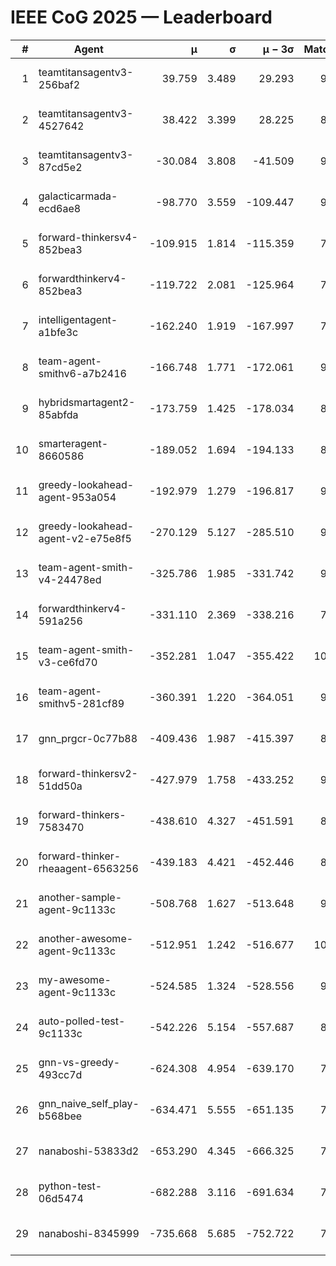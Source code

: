 # IEEE CoG 2025 — Leaderboard

| # | Agent | μ | σ | μ − 3σ | Matches | Updated |
|---:|---|---:|---:|---:|---:|---|
| 1 | teamtitansagentv3-256baf2 | 39.759 | 3.489 | 29.293 | 9700 | 2025-08-20 18:36 |
| 2 | teamtitansagentv3-4527642 | 38.422 | 3.399 | 28.225 | 8974 | 2025-08-20 18:36 |
| 3 | teamtitansagentv3-87cd5e2 | -30.084 | 3.808 | -41.509 | 9946 | 2025-08-20 18:36 |
| 4 | galacticarmada-ecd6ae8 | -98.770 | 3.559 | -109.447 | 9420 | 2025-08-20 18:36 |
| 5 | forward-thinkersv4-852bea3 | -109.915 | 1.814 | -115.359 | 7757 | 2025-08-20 18:36 |
| 6 | forwardthinkerv4-852bea3 | -119.722 | 2.081 | -125.964 | 7531 | 2025-08-20 18:36 |
| 7 | intelligentagent-a1bfe3c | -162.240 | 1.919 | -167.997 | 7816 | 2025-08-20 18:36 |
| 8 | team-agent-smithv6-a7b2416 | -166.748 | 1.771 | -172.061 | 9140 | 2025-08-20 18:36 |
| 9 | hybridsmartagent2-85abfda | -173.759 | 1.425 | -178.034 | 8620 | 2025-08-20 18:36 |
| 10 | smarteragent-8660586 | -189.052 | 1.694 | -194.133 | 8227 | 2025-08-20 18:36 |
| 11 | greedy-lookahead-agent-953a054 | -192.979 | 1.279 | -196.817 | 9198 | 2025-08-20 18:36 |
| 12 | greedy-lookahead-agent-v2-e75e8f5 | -270.129 | 5.127 | -285.510 | 9358 | 2025-08-20 18:36 |
| 13 | team-agent-smith-v4-24478ed | -325.786 | 1.985 | -331.742 | 9882 | 2025-08-20 18:36 |
| 14 | forwardthinkerv4-591a256 | -331.110 | 2.369 | -338.216 | 7941 | 2025-08-20 18:36 |
| 15 | team-agent-smith-v3-ce6fd70 | -352.281 | 1.047 | -355.422 | 10262 | 2025-08-20 18:36 |
| 16 | team-agent-smithv5-281cf89 | -360.391 | 1.220 | -364.051 | 9880 | 2025-08-20 18:36 |
| 17 | gnn_prgcr-0c77b88 | -409.436 | 1.987 | -415.397 | 8470 | 2025-08-20 18:36 |
| 18 | forward-thinkersv2-51dd50a | -427.979 | 1.758 | -433.252 | 9686 | 2025-08-20 18:36 |
| 19 | forward-thinkers-7583470 | -438.610 | 4.327 | -451.591 | 8660 | 2025-08-20 18:36 |
| 20 | forward-thinker-rheaagent-6563256 | -439.183 | 4.421 | -452.446 | 8726 | 2025-08-20 18:36 |
| 21 | another-sample-agent-9c1133c | -508.768 | 1.627 | -513.648 | 9340 | 2025-08-20 18:36 |
| 22 | another-awesome-agent-9c1133c | -512.951 | 1.242 | -516.677 | 10140 | 2025-08-20 18:36 |
| 23 | my-awesome-agent-9c1133c | -524.585 | 1.324 | -528.556 | 9780 | 2025-08-20 18:36 |
| 24 | auto-polled-test-9c1133c | -542.226 | 5.154 | -557.687 | 8820 | 2025-08-20 18:36 |
| 25 | gnn-vs-greedy-493cc7d | -624.308 | 4.954 | -639.170 | 7500 | 2025-08-20 18:36 |
| 26 | gnn_naive_self_play-b568bee | -634.471 | 5.555 | -651.135 | 7680 | 2025-08-20 18:36 |
| 27 | nanaboshi-53833d2 | -653.290 | 4.345 | -666.325 | 7360 | 2025-08-20 18:36 |
| 28 | python-test-06d5474 | -682.288 | 3.116 | -691.634 | 7620 | 2025-08-20 18:36 |
| 29 | nanaboshi-8345999 | -735.668 | 5.685 | -752.722 | 7990 | 2025-08-20 18:36 |
